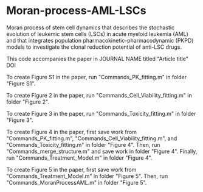 # Moran-process-AML-LSCs
Moran process of stem cell dynamics that describes the stochastic evolution of leukemic stem cells (LSCs) in acute myeloid leukemia (AML) and that integrates population pharmacokinetic-pharmacodynamic (PKPD) models to investigate the clonal reduction potential of anti-LSC drugs.

This code accompanies the paper in JOURNAL NAME titled "Article title" DOI

To create Figure S1 in the paper, run "Commands_PK_fitting.m" in folder "Figure S1".

To create Figure 2 in the paper, run "Commands_Cell_Viability_fitting.m" in folder "Figure 2".

To create Figure 3 in the paper, run "Commands_Toxicity_fitting.m" in folder "Figure 3".

To create Figure 4 in the paper, first save work from "Commands_PK_fitting.m", "Commands_Cell_Viability_fitting.m", and "Commands_Toxicity_fitting.m" in folder "Figure 4". Then, run "Commands_merge_structure.m" and save work in folder "Figure 4". Finally, run "Commands_Treatment_Model.m" in folder "Figure 4".

To create Figure 5 in the paper, first save work from "Commands_Treatment_Model.m" in folder "Figure 5". Then, run "Commands_MoranProcessAML.m" in folder "Figure 5".
